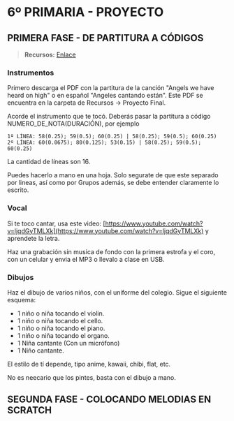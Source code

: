 # 6º PRIMARIA - PROYECTO

<div class="currentTheme">

## PRIMERA FASE - DE PARTITURA A CÓDIGOS

> **Recursos:** [Enlace](https://app.box.com/s/2uwjkiy0ks6kzs5fvaeuelpbbrqb8twb)

### Instrumentos

Primero descarga el PDF con la partitura de la canción "Angels we have heard on high" o en español "Angeles cantando están". Este PDF se encuentra en la carpeta de Recursos -> Proyecto Final.

Acorde el instrumento que te tocó. Deberás pasar la partitura a código NUMERO_DE_NOTA(DURACIÓN), por ejemplo

```
1º LÍNEA: 58(0.25); 59(0.5); 60(0.25) | 58(0.25); 59(0.5); 60(0.25)
2º LÍNEA: 60(0.0675); 80(0.125); 53(0.15) | 58(0.25); 59(0.5); 60(0.25)
```
La cantidad de líneas son 16.

Puedes hacerlo a mano en una hoja. Solo segurate de que este separado por lineas, así como por Grupos además, se debe entender claramente lo escrito.

### Vocal

Si te toco cantar, usa este video: [https://www.youtube.com/watch?v=ljqdGyTMLXk](https://www.youtube.com/watch?v=ljqdGyTMLXk) y aprendete la letra.

Haz una grabación sin musica de fondo con la primera estrofa y el coro, con un celular y envia el MP3 o llevalo a clase en USB.

### Dibujos

Haz el dibujo de varios niños, con el uniforme del colegio. Sigue el siguiente esquema:

- 1 niño o niña tocando el violin.
- 1 niño o niña tocando el cello.
- 1 niño o niña tocando el piano.
- 1 niño o niña tocando el organo.
- 1 Niña cantante (Con un micrófono)
- 1 Niño cantante.

El estilo de tí depende, tipo anime, kawaii, chibi, flat, etc.

No es neecario que los pintes, basta con el dibujo a mano.

</div>

## SEGUNDA FASE - COLOCANDO MELODIAS EN SCRATCH